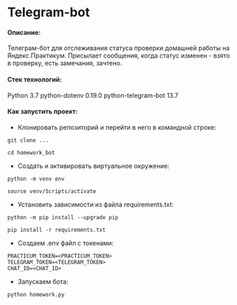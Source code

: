 # Telegram-bot
#### Описание:
Телеграм-бот для отслеживания статуса проверки домашней работы на Яндекс.Практикум. Присылает сообщения, когда статус изменен - взято в проверку, есть замечания, зачтено.

#### Стек технологий:
Python 3.7
python-dotenv 0.19.0
python-telegram-bot 13.7

#### Как запустить проект:
 - Клонировать репозиторий и перейти в него в командной строке:
```
git clone ...
```
```
cd homework_bot
```
- Cоздать и активировать виртуальное окружение:
```
python -m venv env
```
```
source venv/Scripts/activate
```
- Установить зависимости из файла requirements.txt:
```
python -m pip install --upgrade pip
```
```
pip install -r requirements.txt
```
- Создаем .env файл с токенами:
```
PRACTICUM_TOKEN=<PRACTICUM_TOKEN>
TELEGRAM_TOKEN=<TELEGRAM_TOKEN>
CHAT_ID=<CHAT_ID>
```
- Запускаем бота:
```
python homework.py
```
